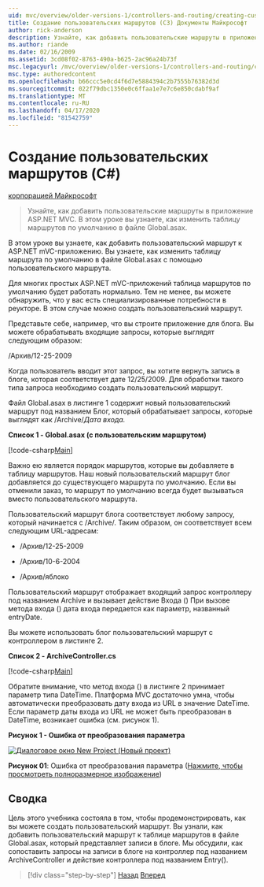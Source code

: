 ```yaml
---
uid: mvc/overview/older-versions-1/controllers-and-routing/creating-custom-routes-cs
title: Создание пользовательских маршрутов (СЗ) Документы Майкрософт
author: rick-anderson
description: Узнайте, как добавить пользовательские маршруты в приложение ASP.NET MVC. В этом уроке вы узнаете, как изменить таблицу маршрутов по умолчанию в файле Global.asax.
ms.author: riande
ms.date: 02/16/2009
ms.assetid: 3cd08f02-8763-490a-b625-2ac96a24b73f
msc.legacyurl: /mvc/overview/older-versions-1/controllers-and-routing/creating-custom-routes-cs
msc.type: authoredcontent
ms.openlocfilehash: b66ccc5e0cd4f6d7e5884394c2b7555b76382d3d
ms.sourcegitcommit: 022f79dbc1350e0c6ffaa1e7e7c6e850cdabf9af
ms.translationtype: MT
ms.contentlocale: ru-RU
ms.lasthandoff: 04/17/2020
ms.locfileid: "81542759"
---
```

# <a name="creating-custom-routes-c"></a>Создание пользовательских маршрутов (C#)

[корпорацией Майкрософт](https://github.com/microsoft)

> Узнайте, как добавить пользовательские маршруты в приложение ASP.NET MVC. В этом уроке вы узнаете, как изменить таблицу маршрутов по умолчанию в файле Global.asax.

В этом уроке вы узнаете, как добавить пользовательский маршрут к ASP.NET mVC-приложению. Вы узнаете, как изменить таблицу маршрута по умолчанию в файле Global.asax с помощью пользовательского маршрута.

Для многих простых ASP.NET mVC-приложений таблица маршрутов по умолчанию будет работать нормально. Тем не менее, вы можете обнаружить, что у вас есть специализированные потребности в реукторе. В этом случае можно создать пользовательский маршрут.

Представьте себе, например, что вы строите приложение для блога. Вы можете обрабатывать входящие запросы, которые выглядят следующим образом:

/Архив/12-25-2009

Когда пользователь вводит этот запрос, вы хотите вернуть запись в блоге, которая соответствует дате 12/25/2009. Для обработки такого типа запроса необходимо создать пользовательский маршрут.

Файл Global.asax в листинге 1 содержит новый пользовательский маршрут под названием Блог, который обрабатывает запросы, которые выглядят как /Archive/*Дата входа.*

**Список 1 - Global.asax (с пользовательским маршрутом)**

[!code-csharp[Main](creating-custom-routes-cs/samples/sample1.cs)]

Важно ею является порядок маршрутов, которые вы добавляете в таблицу маршрутов. Наш новый пользовательский маршрут блог добавляется до существующего маршрута по умолчанию. Если вы отменили заказ, то маршрут по умолчанию всегда будет вызываться вместо пользовательского маршрута.

Пользовательский маршрут блога соответствует любому запросу, который начинается с /Archive/. Таким образом, он соответствует всем следующим URL-адресам:

- /Архив/12-25-2009

- /Архив/10-6-2004

- /Архив/яблоко

Пользовательский маршрут отображает входящий запрос контроллеру под названием Archive и вызывает действие Входа () При вызове метода входа () дата входа передается как параметр, названный entryDate.

Вы можете использовать блог пользовательский маршрут с контроллером в листинге 2.

**Список 2 - ArchiveController.cs**

[!code-csharp[Main](creating-custom-routes-cs/samples/sample2.cs)]

Обратите внимание, что метод входа () в листинге 2 принимает параметр типа DateTime. Платформа MVC достаточно умна, чтобы автоматически преобразовать дату входа из URL в значение DateTime. Если параметр даты входа из URL не может быть преобразован в DateTime, возникает ошибка (см. рисунок 1).

**Рисунок 1 - Ошибка от преобразования параметра**

[![Диалоговое окно New Project (Новый проект)](creating-custom-routes-cs/_static/image1.jpg)](creating-custom-routes-cs/_static/image1.png)

**Рисунок 01**: Ошибка от преобразования параметра ([Нажмите, чтобы просмотреть полноразмерное изображение](creating-custom-routes-cs/_static/image2.png))

## <a name="summary"></a>Сводка

Цель этого учебника состояла в том, чтобы продемонстрировать, как вы можете создать пользовательский маршрут. Вы узнали, как добавить пользовательский маршрут к таблице маршрутов в файле Global.asax, который представляет записи в блоге. Мы обсудили, как сопоставить запросы на записи в блоге на контроллер под названием ArchiveController и действие контроллера под названием Entry().

> [!div class="step-by-step"]
> [Назад](aspnet-mvc-controllers-overview-cs.md)
> [Вперед](creating-a-route-constraint-cs.md)
